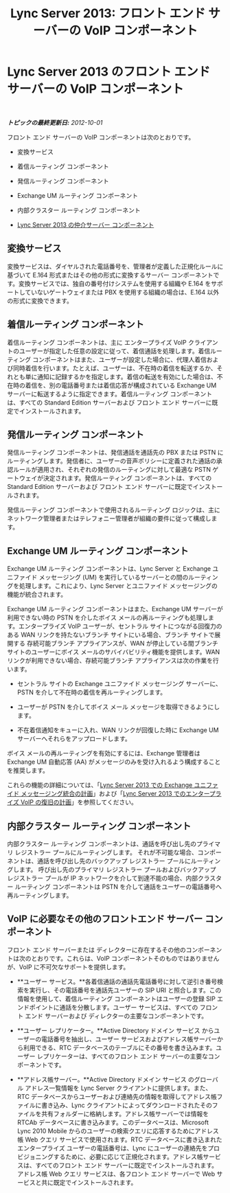 ﻿---
title: 'Lync Server 2013: フロント エンド サーバーの VoIP コンポーネント'
TOCTitle: フロント エンド サーバーの VoIP コンポーネント
ms:assetid: 310e81a7-da45-47d4-95d0-92837e386502
ms:mtpsurl: https://technet.microsoft.com/ja-jp/library/Gg425812(v=OCS.15)
ms:contentKeyID: 48271676
ms.date: 05/19/2016
mtps_version: v=OCS.15
ms.translationtype: HT
---

# Lync Server 2013 のフロント エンド サーバーの VoIP コンポーネント

 

_**トピックの最終更新日:** 2012-10-01_

フロント エンド サーバーの VoIP コンポーネントは次のとおりです。

  - 変換サービス

  - 着信ルーティング コンポーネント

  - 発信ルーティング コンポーネント

  - Exchange UM ルーティング コンポーネント

  - 内部クラスター ルーティング コンポーネント

  - [Lync Server 2013 の仲介サーバー コンポーネント](lync-server-2013-mediation-server-component.md)

## 変換サービス

変換サービスは、ダイヤルされた電話番号を、管理者が定義した正規化ルールに基づいて E.164 形式またはその他の形式に変換するサーバー コンポーネントです。変換サービスでは、独自の番号付けシステムを使用する組織や E.164 をサポートしていないゲートウェイまたは PBX を使用する組織の場合は、E.164 以外の形式に変換できます。

## 着信ルーティング コンポーネント

着信ルーティング コンポーネントは、主に エンタープライズ VoIP クライアントのユーザーが指定した任意の設定に従って、着信通話を処理します。着信ルーティング コンポーネントはまた、ユーザーが設定した場合に、代理人着信および同時着信を行います。たとえば、ユーザーは、不在時の着信を転送するか、それとも単に通知に記録するかを指定します。着信の転送を有効にした場合は、不在時の着信を、別の電話番号または着信応答が構成されている Exchange UM サーバーに転送するように指定できます。着信ルーティング コンポーネントは、すべての Standard Edition サーバーおよび フロント エンド サーバーに既定でインストールされます。

## 発信ルーティング コンポーネント

発信ルーティング コンポーネントは、発信通話を通話先の PBX または PSTN にルーティングします。発信者に、ユーザーの音声ポリシーに定義された通話の承認ルールが適用され、それぞれの発信のルーティングに対して最適な PSTN ゲートウェイが決定されます。発信ルーティング コンポーネントは、すべての Standard Edition サーバーおよび フロント エンド サーバーに既定でインストールされます。

発信ルーティング コンポーネントで使用されるルーティング ロジックは、主にネットワーク管理者またはテレフォニー管理者が組織の要件に従って構成します。

## Exchange UM ルーティング コンポーネント

Exchange UM ルーティング コンポーネントは、Lync Server と Exchange ユニファイド メッセージング (UM) を実行しているサーバーとの間のルーティングを処理します。これにより、Lync Server とユニファイド メッセージングの機能が統合されます。

Exchange UM ルーティング コンポーネントはまた、Exchange UM サーバーが利用できない時の PSTN を介したボイス メールの再ルーティングも処理します。エンタープライズ VoIP ユーザーが、セントラル サイトにつながる回復力のある WAN リンクを持たないブランチ サイトにいる場合、ブランチ サイトで展開する 存続可能ブランチ アプライアンスが、WAN が停止している間ブランチ サイトのユーザーにボイス メールのサバイバビリティ機能を提供します。WAN リンクが利用できない場合、存続可能ブランチ アプライアンスは次の作業を行います。

  - セントラル サイトの Exchange ユニファイド メッセージング サーバーに、PSTN を介して不在時の着信を再ルーティングします。

  - ユーザーが PSTN を介してボイス メール メッセージを取得できるようにします。

  - 不在着信通知をキューに入れ、WAN リンクが回復した時に Exchange UM サーバーへそれらをアップロードします。

ボイス メールの再ルーティングを有効にするには、Exchange 管理者は Exchange UM 自動応答 (AA) がメッセージのみを受け入れるよう構成することを推奨します。

これらの機能の詳細については、「[Lync Server 2013 での Exchange ユニファイド メッセージング統合の計画](lync-server-2013-planning-for-exchange-unified-messaging-integration.md)」および「[Lync Server 2013 でのエンタープライズ VoIP の復旧の計画](lync-server-2013-planning-for-enterprise-voice-resiliency.md)」を参照してください。

## 内部クラスター ルーティング コンポーネント

内部クラスター ルーティング コンポーネントは、通話を呼び出し先のプライマリ レジストラー プールにルーティングします。 それが不可能な場合、コンポーネントは、通話を呼び出し先のバックアップ レジストラー プールにルーティングします。 呼び出し先のプライマリ レジストラー プールおよびバックアップ レジストラー プールが IP ネットワークを介して到達不能の場合、内部クラスター ルーティング コンポーネントは PSTN を介して通話をユーザーの電話番号へ再ルーティングします。

## VoIP に必要なその他のフロントエンド サーバー コンポーネント

フロント エンド サーバーまたは ディレクターに存在するその他のコンポーネントは次のとおりです。これらは、VoIP コンポーネントそのものではありませんが、VoIP に不可欠なサポートを提供します。

  - **ユーザー サービス。**各着信通話の通話先電話番号に対して逆引き番号検索を実行し、その電話番号を通話先ユーザーの SIP URI と照合します。この情報を使用して、着信ルーティング コンポーネントはユーザーの登録 SIP エンドポイントに通話を分散します。ユーザー サービスは、すべての フロント エンド サーバーおよび ディレクターの主要なコンポーネントです。

  - **ユーザー レプリケーター。**Active Directory ドメイン サービス からユーザーの電話番号を抽出し、ユーザー サービスおよびアドレス帳サーバーから利用できる、RTC データベースのテーブルにその番号を書き込みます。ユーザー レプリケーターは、すべてのフロント エンド サーバーの主要なコンポーネントです。

  - **アドレス帳サーバー。**Active Directory ドメイン サービス のグローバル アドレス一覧情報を Lync Server クライアントに提供します。また、RTC データベースからユーザーおよび連絡先の情報を取得してアドレス帳ファイルに書き込み、Lync クライアントによってダウンロードされたそのファイルを共有フォルダーに格納します。アドレス帳サーバーでは情報を RTCAb データベースに書き込みます。このデータベースは、Microsoft Lync 2010 Mobile からのユーザーの検索クエリに応答するためにアドレス帳 Web クエリ サービスで使用されます。RTC データベースに書き込まれたエンタープライズ ユーザーの電話番号は、Lync にユーザーの連絡先をプロビジョニングするために、必要に応じて正規化されます。アドレス帳サービスは、すべてのフロント エンド サーバーに既定でインストールされます。アドレス帳 Web クエリ サービスは、各フロント エンド サーバーで Web サービスと共に既定でインストールされます。

